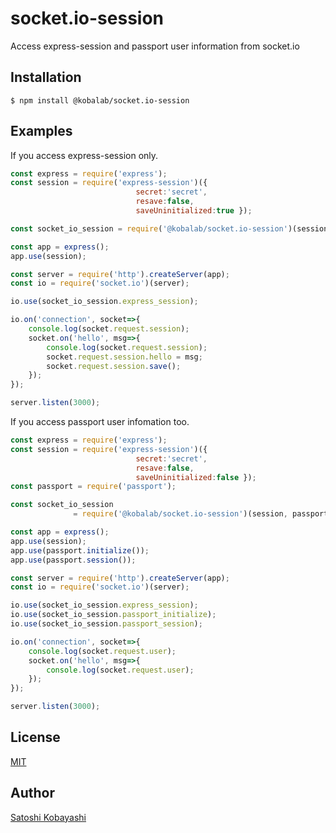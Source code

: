 # socket.io-session

Access express-session and passport user information from socket.io

## Installation
```shell
$ npm install @kobalab/socket.io-session
```

## Examples

If you access express-session only.

```javascript
const express = require('express');
const session = require('express-session')({
                            secret:'secret',
                            resave:false,
                            saveUninitialized:true });

const socket_io_session = require('@kobalab/socket.io-session')(session);

const app = express();
app.use(session);

const server = require('http').createServer(app);
const io = require('socket.io')(server);

io.use(socket_io_session.express_session);

io.on('connection', socket=>{
    console.log(socket.request.session);
    socket.on('hello', msg=>{
        console.log(socket.request.session);
        socket.request.session.hello = msg;
        socket.request.session.save();
    });
});

server.listen(3000);
```

If you access passport user infomation too.

```javascript
const express = require('express');
const session = require('express-session')({
                            secret:'secret',
                            resave:false,
                            saveUninitialized:false });
const passport = require('passport');

const socket_io_session
              = require('@kobalab/socket.io-session')(session, passport);

const app = express();
app.use(session);
app.use(passport.initialize());
app.use(passport.session());

const server = require('http').createServer(app);
const io = require('socket.io')(server);

io.use(socket_io_session.express_session);
io.use(socket_io_session.passport_initialize);
io.use(socket_io_session.passport_session);

io.on('connection', socket=>{
    console.log(socket.request.user);
    socket.on('hello', msg=>{
        console.log(socket.request.user);
    });
});

server.listen(3000);
```

## License
[MIT](https://github.com/kobalab/socket.io-session/blob/master/LICENSE)

## Author
[Satoshi Kobayashi](https://github.com/kobalab)
